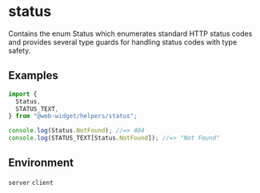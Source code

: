 # status

Contains the enum Status which enumerates standard HTTP status codes and provides several type guards for handling status codes with type safety.

## Examples

```ts
import {
  Status,
  STATUS_TEXT,
} from "@web-widget/helpers/status";

console.log(Status.NotFound); //=> 404
console.log(STATUS_TEXT[Status.NotFound]); //=> "Not Found"
```

## Environment

`server` `client`
